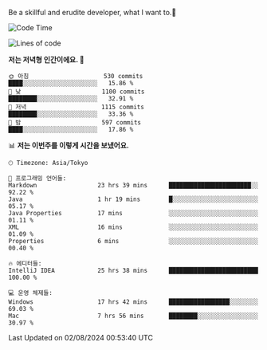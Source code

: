 Be a skillful and erudite developer, what I want to.👶

<!--START_SECTION:waka-->
![Code Time](http://img.shields.io/badge/Code%20Time-1%2C113%20hrs%2043%20mins-blue)

![Lines of code](https://img.shields.io/badge/%EC%A0%80%EB%8A%94%20%EC%97%AC%ED%83%9C%EA%B9%8C%EC%A7%80%20-2.8%20million%20%EC%A4%84%EC%9D%98%20%EC%BD%94%EB%93%9C%EB%A5%BC%20%EC%9E%91%EC%84%B1%ED%96%88%EC%96%B4%EC%9A%94.-blue)

**저는 저녁형 인간이에요. 🦉** 

```text
🌞 아침                     530 commits         ████░░░░░░░░░░░░░░░░░░░░░   15.86 % 
🌆 낮　                     1100 commits        ████████░░░░░░░░░░░░░░░░░   32.91 % 
🌃 저녁                     1115 commits        ████████░░░░░░░░░░░░░░░░░   33.36 % 
🌙 밤　                     597 commits         ████░░░░░░░░░░░░░░░░░░░░░   17.86 % 
```


📊 **저는 이번주를 이렇게 시간을 보냈어요.** 

```text
🕑︎ Timezone: Asia/Tokyo

💬 프로그래밍 언어들: 
Markdown                 23 hrs 39 mins      ███████████████████████░░   92.22 % 
Java                     1 hr 19 mins        █░░░░░░░░░░░░░░░░░░░░░░░░   05.17 % 
Java Properties          17 mins             ░░░░░░░░░░░░░░░░░░░░░░░░░   01.11 % 
XML                      16 mins             ░░░░░░░░░░░░░░░░░░░░░░░░░   01.09 % 
Properties               6 mins              ░░░░░░░░░░░░░░░░░░░░░░░░░   00.40 % 

🔥 에디터들: 
IntelliJ IDEA            25 hrs 38 mins      █████████████████████████   100.00 % 

💻 운영 체제들: 
Windows                  17 hrs 42 mins      █████████████████░░░░░░░░   69.03 % 
Mac                      7 hrs 56 mins       ████████░░░░░░░░░░░░░░░░░   30.97 % 
```


 Last Updated on 02/08/2024 00:53:40 UTC
<!--END_SECTION:waka-->
